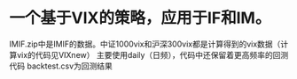 # 一个基于VIX的策略，应用于IF和IM。
IMIF.zip中是IMIF的数据。中证1000vix和沪深300vix都是计算得到的vix数据（计算vix的代码见VIXnew）
主要使用daily（日频），代码中还保留着更高频率的回测代码
backtest.csv为回测结果
